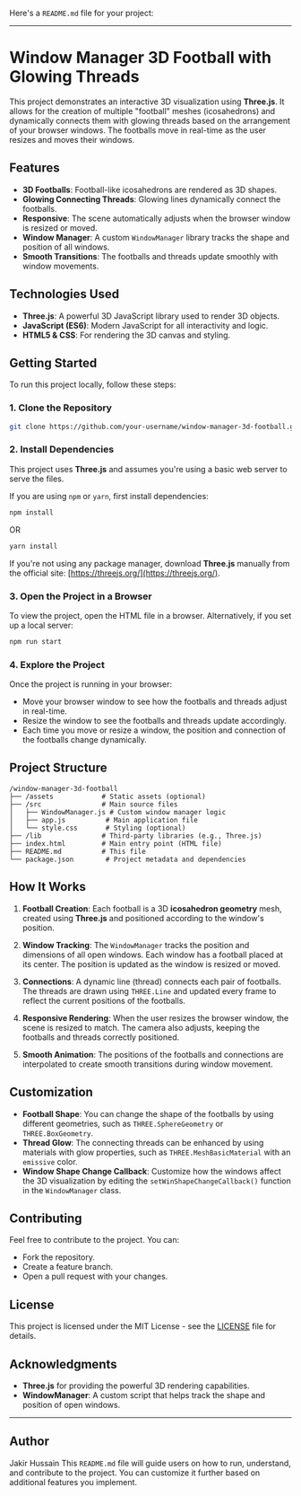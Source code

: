 Here's a `README.md` file for your project:

---

# Window Manager 3D Football with Glowing Threads

This project demonstrates an interactive 3D visualization using **Three.js**. It allows for the creation of multiple "football" meshes (icosahedrons) and dynamically connects them with glowing threads based on the arrangement of your browser windows. The footballs move in real-time as the user resizes and moves their windows.

## Features

- **3D Footballs**: Football-like icosahedrons are rendered as 3D shapes.
- **Glowing Connecting Threads**: Glowing lines dynamically connect the footballs.
- **Responsive**: The scene automatically adjusts when the browser window is resized or moved.
- **Window Manager**: A custom `WindowManager` library tracks the shape and position of all windows.
- **Smooth Transitions**: The footballs and threads update smoothly with window movements.

## Technologies Used

- **Three.js**: A powerful 3D JavaScript library used to render 3D objects.
- **JavaScript (ES6)**: Modern JavaScript for all interactivity and logic.
- **HTML5 & CSS**: For rendering the 3D canvas and styling.

## Getting Started

To run this project locally, follow these steps:

### 1. Clone the Repository

```bash
git clone https://github.com/your-username/window-manager-3d-football.git
```

### 2. Install Dependencies

This project uses **Three.js** and assumes you're using a basic web server to serve the files.

If you are using `npm` or `yarn`, first install dependencies:

```bash
npm install
```

OR

```bash
yarn install
```

If you're not using any package manager, download **Three.js** manually from the official site: [https://threejs.org/](https://threejs.org/).

### 3. Open the Project in a Browser

To view the project, open the HTML file in a browser. Alternatively, if you set up a local server:

```bash
npm run start
```

### 4. Explore the Project

Once the project is running in your browser:

- Move your browser window to see how the footballs and threads adjust in real-time.
- Resize the window to see the footballs and threads update accordingly.
- Each time you move or resize a window, the position and connection of the footballs change dynamically.

## Project Structure

```
/window-manager-3d-football
├── /assets            # Static assets (optional)
├── /src               # Main source files
│   ├── WindowManager.js # Custom window manager logic
│   ├── app.js          # Main application file
│   └── style.css       # Styling (optional)
├── /lib               # Third-party libraries (e.g., Three.js)
├── index.html         # Main entry point (HTML file)
├── README.md          # This file
└── package.json        # Project metadata and dependencies
```

## How It Works

1. **Football Creation**:
   Each football is a 3D **icosahedron geometry** mesh, created using **Three.js** and positioned according to the window's position.
   
2. **Window Tracking**:
   The `WindowManager` tracks the position and dimensions of all open windows. Each window has a football placed at its center. The position is updated as the window is resized or moved.

3. **Connections**:
   A dynamic line (thread) connects each pair of footballs. The threads are drawn using `THREE.Line` and updated every frame to reflect the current positions of the footballs.

4. **Responsive Rendering**:
   When the user resizes the browser window, the scene is resized to match. The camera also adjusts, keeping the footballs and threads correctly positioned.

5. **Smooth Animation**:
   The positions of the footballs and connections are interpolated to create smooth transitions during window movement.

## Customization

- **Football Shape**: You can change the shape of the footballs by using different geometries, such as `THREE.SphereGeometry` or `THREE.BoxGeometry`.
- **Thread Glow**: The connecting threads can be enhanced by using materials with glow properties, such as `THREE.MeshBasicMaterial` with an `emissive` color.
- **Window Shape Change Callback**: Customize how the windows affect the 3D visualization by editing the `setWinShapeChangeCallback()` function in the `WindowManager` class.

## Contributing

Feel free to contribute to the project. You can:

- Fork the repository.
- Create a feature branch.
- Open a pull request with your changes.

## License

This project is licensed under the MIT License - see the [LICENSE](three-LICENSE) file for details.

## Acknowledgments

- **Three.js** for providing the powerful 3D rendering capabilities.
- **WindowManager**: A custom script that helps track the shape and position of open windows.

---
## Author
Jakir Hussain
This `README.md` file will guide users on how to run, understand, and contribute to the project. You can customize it further based on additional features you implement.
